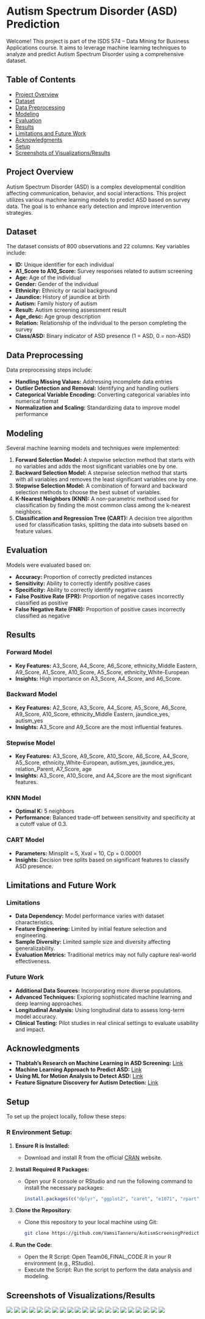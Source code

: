 # Autism Spectrum Disorder (ASD) Prediction

Welcome! This project is part of the ISDS 574 – Data Mining for Business Applications course. It aims to leverage machine learning techniques to analyze and predict Autism Spectrum Disorder using a comprehensive dataset.

## Table of Contents

- [Project Overview](#project-overview)
- [Dataset](#dataset)
- [Data Preprocessing](#data-preprocessing)
- [Modeling](#modeling)
- [Evaluation](#evaluation)
- [Results](#results)
- [Limitations and Future Work](#limitations-and-future-work)
- [Acknowledgments](#acknowledgments)
- [Setup](#setup)
- [Screenshots of Visualizations/Results](#screenshots-of-visualizationsresults)

## Project Overview

Autism Spectrum Disorder (ASD) is a complex developmental condition affecting communication, behavior, and social interactions. This project utilizes various machine learning models to predict ASD based on survey data. The goal is to enhance early detection and improve intervention strategies.

## Dataset

The dataset consists of 800 observations and 22 columns. Key variables include:

- **ID:** Unique identifier for each individual
- **A1_Score to A10_Score:** Survey responses related to autism screening
- **Age:** Age of the individual
- **Gender:** Gender of the individual
- **Ethnicity:** Ethnicity or racial background
- **Jaundice:** History of jaundice at birth
- **Autism:** Family history of autism
- **Result:** Autism screening assessment result
- **Age_desc:** Age group description
- **Relation:** Relationship of the individual to the person completing the survey
- **Class/ASD:** Binary indicator of ASD presence (1 = ASD, 0 = non-ASD)

## Data Preprocessing

Data preprocessing steps include:

- **Handling Missing Values:** Addressing incomplete data entries
- **Outlier Detection and Removal:** Identifying and handling outliers
- **Categorical Variable Encoding:** Converting categorical variables into numerical format
- **Normalization and Scaling:** Standardizing data to improve model performance

## Modeling

Several machine learning models and techniques were implemented:

1. **Forward Selection Model:** A stepwise selection method that starts with no variables and adds the most significant variables one by one.
2. **Backward Selection Model:** A stepwise selection method that starts with all variables and removes the least significant variables one by one.
3. **Stepwise Selection Model:** A combination of forward and backward selection methods to choose the best subset of variables.
4. **K-Nearest Neighbors (KNN):** A non-parametric method used for classification by finding the most common class among the k-nearest neighbors.
5. **Classification and Regression Tree (CART):** A decision tree algorithm used for classification tasks, splitting the data into subsets based on feature values.

## Evaluation

Models were evaluated based on:

- **Accuracy:** Proportion of correctly predicted instances
- **Sensitivity:** Ability to correctly identify positive cases
- **Specificity:** Ability to correctly identify negative cases
- **False Positive Rate (FPR):** Proportion of negative cases incorrectly classified as positive
- **False Negative Rate (FNR):** Proportion of positive cases incorrectly classified as negative

## Results

### Forward Model
- **Key Features:** A3_Score, A4_Score, A6_Score, ethnicity_Middle Eastern, A9_Score, A1_Score, A10_Score, A5_Score, ethnicity_White-European
- **Insights:** High importance on A3_Score, A4_Score, and A6_Score.

### Backward Model
- **Key Features:** A2_Score, A3_Score, A4_Score, A5_Score, A6_Score, A9_Score, A10_Score, ethnicity_Middle Eastern, jaundice_yes, autism_yes
- **Insights:** A3_Score and A9_Score are the most influential features.

### Stepwise Model
- **Key Features:** A3_Score, A9_Score, A10_Score, A6_Score, A4_Score, A5_Score, ethnicity_White-European, autism_yes, jaundice_yes, relation_Parent, A7_Score, age
- **Insights:** A3_Score, A10_Score, and A4_Score are the most significant features.

### KNN Model
- **Optimal K:** 5 neighbors
- **Performance:** Balanced trade-off between sensitivity and specificity at a cutoff value of 0.3.

### CART Model
- **Parameters:** Minsplit = 5, Xval = 10, Cp = 0.00001
- **Insights:** Decision tree splits based on significant features to classify ASD presence.

## Limitations and Future Work

### Limitations
- **Data Dependency:** Model performance varies with dataset characteristics.
- **Feature Engineering:** Limited by initial feature selection and engineering.
- **Sample Diversity:** Limited sample size and diversity affecting generalizability.
- **Evaluation Metrics:** Traditional metrics may not fully capture real-world effectiveness.

### Future Work
- **Additional Data Sources:** Incorporating more diverse populations.
- **Advanced Techniques:** Exploring sophisticated machine learning and deep learning approaches.
- **Longitudinal Analysis:** Using longitudinal data to assess long-term model accuracy.
- **Clinical Testing:** Pilot studies in real clinical settings to evaluate usability and impact.

## Acknowledgments

- **Thabtah’s Research on Machine Learning in ASD Screening:** [Link](https://www.ncbi.nlm.nih.gov/pmc/articles/PMC10168184/)
- **Machine Learning Approach to Predict ASD:** [Link](https://ieeexplore.ieee.org/document/8679454)
- **Using ML for Motion Analysis to Detect ASD:** [Link](https://link.springer.com/article/10.1007/s40489-024-00435-4)
- **Feature Signature Discovery for Autism Detection:** [Link](https://www.hindawi.com/journals/cin/2023/6330002/)

## Setup

To set up the project locally, follow these steps:

### R Environment Setup:

1. **Ensure R is Installed:**
   - Download and install R from the official [CRAN](https://cran.r-project.org/) website.

2. **Install Required R Packages:**
   - Open your R console or RStudio and run the following command to install the necessary packages:
     ```R
     install.packages(c("dplyr", "ggplot2", "caret", "e1071", "rpart", "rpart.plot"))
     ```

3. **Clone the Repository**:
   - Clone this repository to your local machine using Git:
     ```bash
     git clone https://github.com/VamsiTanneru/AutismScreeningPrediction.git
     ```
     
4. **Run the Code**:
   - Open the R Script:
     Open Team06_FINAL_CODE.R in your R environment (e.g., RStudio).
   - Execute the Script:
     Run the script to perform the data analysis and modeling.

## Screenshots of Visualizations/Results
![](screenshots/Picture1.png)
![](screenshots/Picture2.png)
![](screenshots/Picture4.png)
![](screenshots/Picture5.png)
![](screenshots/Picture8.png)
![](screenshots/Picture9.png)
![](screenshots/Picture10.png)
![](screenshots/Picture11.png)
![](screenshots/Picture3.png)
![](screenshots/Picture6.png)
![](screenshots/Picture7.png)
![](screenshots/Picture12.png)
![](screenshots/Picture13.png)
![](screenshots/Picture14.png)
![](screenshots/Picture15.png)
![](screenshots/Picture16.png)
![](screenshots/Picture17.png)
![](screenshots/Picture18.png)
![](screenshots/Picture19.png)
![](screenshots/Picture20.png)
![](screenshots/Picture21.png)
